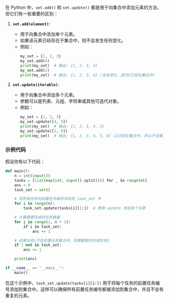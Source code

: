 在 Python 中，`set.add()` 和 `set.update()` 都是用于向集合中添加元素的方法，但它们有一些重要的区别：

1. **`set.add(element)`**:
   - 用于向集合中添加单个元素。
   - 如果该元素已经存在于集合中，则不会发生任何变化。
   - 例如：
     ```python
     my_set = {1, 2, 3}
     my_set.add(4)
     print(my_set)  # 输出: {1, 2, 3, 4}
     my_set.add(2)
     print(my_set)  # 输出: {1, 2, 3, 4} (没有变化，因为2已经在集合中)
     ```

2. **`set.update(iterable)`**:
   - 用于向集合中添加多个元素。
   - 参数可以是列表、元组、字符串或其他可迭代对象。
   - 例如：
     ```python
     my_set = {1, 2, 3}
     my_set.update([4, 5])
     print(my_set)  # 输出: {1, 2, 3, 4, 5}
     my_set.update([2, 6])
     print(my_set)  # 输出: {1, 2, 3, 4, 5, 6} (2已经在集合中，所以不会重复添加)
     ```

### 示例代码
假设你有以下代码：

```python
def main():
    n = int(input())
    tasks = [list(map(int, input().split())) for _ in range(n)]
    ans = 0
    task_set = set()

    # 将所有任务的前置任务编号添加到 task_set 中
    for i in range(n):
        task_set.update(tasks[i][1:])  # 使用 update 添加多个元素

    # 计算需要完成的任务数量
    for i in range(1, n + 1):
        if i in task_set:
            ans += 1

    # 如果任务1不在前置任务集合中，则需要额外完成任务1
    if 1 not in task_set:
        ans += 1

    print(ans)

if __name__ == "__main__":
    main()
```

在这个示例中，`task_set.update(tasks[i][1:])` 用于将每个任务的前置任务编号添加到集合中。这样可以确保所有前置任务编号都被添加到集合中，并且不会有重复的元素。